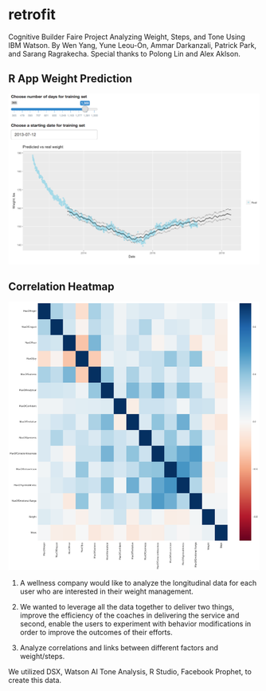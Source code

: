 # retrofit
Cognitive Builder Faire Project Analyzing Weight, Steps, and Tone Using IBM Watson. 
By Wen Yang, Yune Leou-On, Ammar Darkanzali, Patrick Park, and Sarang Ragrakecha.
Special thanks to Polong Lin and Alex Aklson.

## R App Weight Prediction
![R App](/r_app.png?raw=true "R App")

## Correlation Heatmap
![Correlation Heatmap](/heatmap.png?raw=true "Correlation Heatmap")

1. A wellness company would like to analyze the longitudinal data for each user who are interested in their weight management.

2. We wanted to leverage all the data together to deliver two things, improve the efficiency of the coaches in delivering the service and second, enable the users to experiment with behavior modifications in order to improve the outcomes of their efforts.

3. Analyze correlations and links between different factors and weight/steps.

We utilized DSX, Watson AI Tone Analysis, R Studio, Facebook Prophet, to create this data.
